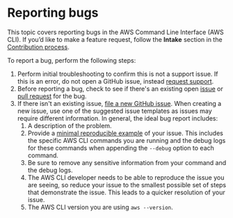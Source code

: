 # Reporting bugs

This topic covers reporting bugs in the AWS Command Line Interface (AWS CLI). If you’d like to make a feature request, follow the **Intake** section in the [Contribution process](contribution_process.md#intake). 

To report a bug, perform the following steps:

1. Perform initial troubleshooting to confirm this is not a support issue. If this is an error, do not open a GitHub issue, instead [request support](support.md).
2. Before reporting a bug, check to see if there's an existing open [issue](https://github.com/aws/aws-cli/issues) or [pull request](https://github.com/aws/aws-cli/pulls) for the bug.
3. If there isn't an existing issue, [file a new GitHub issue](https://github.com/aws/aws-cli/issues/new/choose). When creating a new issue, use one of the suggested issue  templates as issues may require different information. In general, the ideal bug report includes:
    1. A description of the problem.
    2. Provide a [minimal reproducible example](https://stackoverflow.com/help/minimal-reproducible-example) of your issue. This includes the specific AWS CLI commands you are running and the debug logs for these commands when appending the `--debug` option to each command. 
    3. Be sure to remove any sensitive information from your command and the debug logs.
    4. The AWS CLI developer needs to be able to reproduce the issue you are seeing, so reduce your issue to the smallest possible set of steps that demonstrate the issue. This leads to a quicker resolution of your issue.
    5. The AWS CLI version you are using `aws --version`.